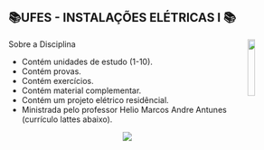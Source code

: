 

## 📚UFES - INSTALAÇÕES ELÉTRICAS I 📚
<img align="right" width="16%" src="https://user-images.githubusercontent.com/80075307/220129072-48d5ff96-a10d-4e0b-9024-9374bee2c0c2.svg">

Sobre a Disciplina
  * Contém unidades de estudo (1-10).
  * Contém provas.
  * Contém exercícios.
  * Contém material complementar.
  * Contém um projeto elétrico residêncial.
  * Ministrada pelo professor Helio Marcos Andre Antunes (currículo lattes abaixo).
  
<div align="center">
    <a href="http://lattes.cnpq.br/7601860538588447" target="_blank"
      ><img
        src="https://img.shields.io/badge/-Currículo Lattes-%230077B5?style=for-the-badge&logo=linkedin&logoColor=white"
        target="_blank"
  </div>
